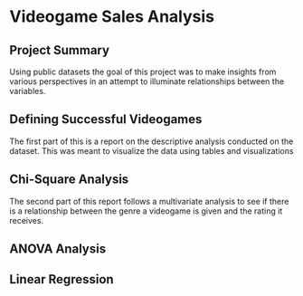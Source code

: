 # Videogame Sales Analysis


## Project Summary
Using public datasets the goal of this project was to make insights from various perspectives in an attempt to illuminate relationships between the variables. 

## Defining Successful Videogames
The first part of this is a report on the descriptive analysis conducted on the dataset. This was meant to visualize the data using tables and visualizations

## Chi-Square Analysis
The second part of this report follows a multivariate analysis to see if there is a relationship between the genre a videogame is given and the rating it receives. 

## ANOVA Analysis


## Linear Regression


